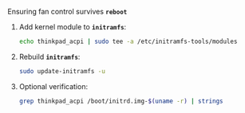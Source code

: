 Ensuring fan control survives **`reboot`**

1. Add kernel module to **`initramfs`**:

    ```bash
    echo thinkpad_acpi | sudo tee -a /etc/initramfs-tools/modules
    ```

2. Rebuild **`initramfs`**:

    ```bash
    sudo update-initramfs -u
    ```

3. Optional verification:

    ```bash
    grep thinkpad_acpi /boot/initrd.img-$(uname -r) | strings
    ```

